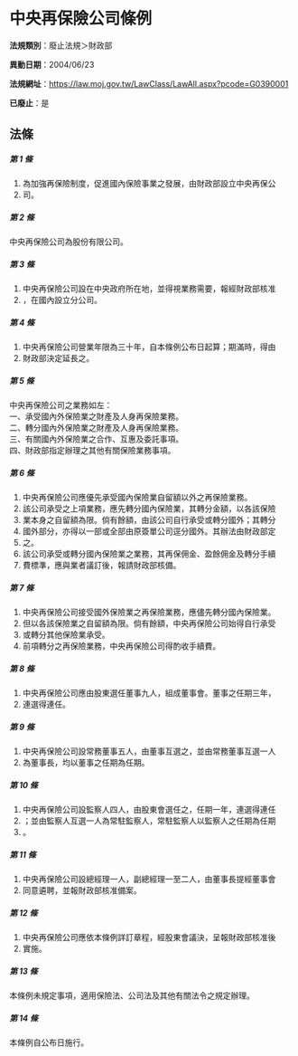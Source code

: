 # 中央再保險公司條例

**法規類別**：廢止法規＞財政部

**異動日期**：2004/06/23  

**法規網址**：https://law.moj.gov.tw/LawClass/LawAll.aspx?pcode=G0390001

**已廢止**：是



## 法條
##### 第 1 條
1. 為加強再保險制度，促進國內保險事業之發展，由財政部設立中央再保公
1. 司。

##### 第 2 條
中央再保險公司為股份有限公司。

##### 第 3 條
1. 中央再保險公司設在中央政府所在地，並得視業務需要，報經財政部核准
1. ，在國內設立分公司。

##### 第 4 條
1. 中央再保險公司營業年限為三十年，自本條例公布日起算；期滿時，得由
1. 財政部決定延長之。

##### 第 5 條
中央再保險公司之業務如左：  
一、承受國內外保險業之財產及人身再保險業務。  
二、轉分國內外保險業之財產及人身再保險業務。  
三、有關國內外保險業之合作、互惠及委託事項。  
四、財政部指定辦理之其他有關保險業務事項。  

##### 第 6 條
1. 中央再保險公司應優先承受國內保險業自留額以外之再保險業務。
1. 該公司承受之上項業務，應先轉分國內保險業，其轉分金額，以各該保險
1. 業本身之自留額為限。倘有餘額，由該公司自行承受或轉分國外；其轉分
1. 國外部分，亦得以一部或全部由原簽單公司逕分國外。其辦法由財政部定
1. 之。
1. 該公司承受或轉分國內保險業之業務，其再保佣金、盈餘佣金及轉分手續
1. 費標準，應與業者議訂後，報請財政部核備。

##### 第 7 條
1. 中央再保險公司接受國外保險業之再保險業務，應儘先轉分國內保險業。
1. 但以各該保險業之自留額為限。倘有餘額，中央再保險公司始得自行承受
1. 或轉分其他保險業承受。
1. 前項轉分之再保險業務，中央再保險公司得酌收手續費。

##### 第 8 條
1. 中央再保險公司應由股東選任董事九人，組成董事會。董事之任期三年，
1. 連選得連任。

##### 第 9 條
1. 中央再保險公司設常務董事五人，由董事互選之，並由常務董事互選一人
1. 為董事長，均以董事之任期為任期。

##### 第 10 條
1. 中央再保險公司設監察人四人，由股東會選任之，任期一年，連選得連任
1. ；並由監察人互選一人為常駐監察人，常駐監察人以監察人之任期為任期
1. 。

##### 第 11 條
1. 中央再保險公司設總經理一人，副總經理一至二人，由董事長提經董事會
1. 同意遴聘，並報財政部核准備案。

##### 第 12 條
1. 中央再保險公司應依本條例詳訂章程，經股東會議決，呈報財政部核准後
1. 實施。

##### 第 13 條
本條例未規定事項，適用保險法、公司法及其他有關法令之規定辦理。

##### 第 14 條
本條例自公布日施行。


